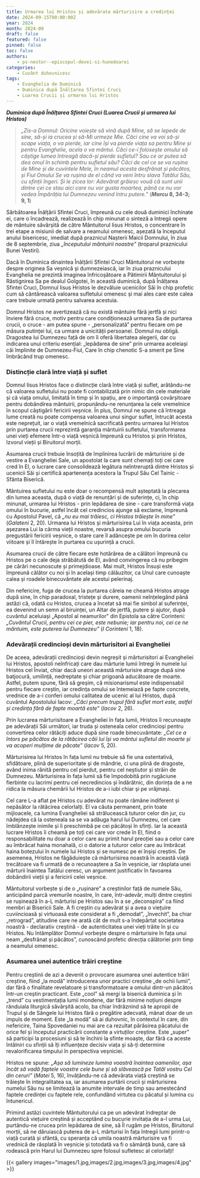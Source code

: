 ```yaml
---
title: Urmarea lui Hristos și adevărata mărturisire a credinței
date: 2024-09-15T00:00:00Z
year: 2024
month: 2024-09
draft: false
featured: false
pinned: false
toc: false
authors:
    - ps-nestor--episcopul-devei-si-hunedoarei
categories:
    - Cuvânt duhovnicesc
tags:
    - Evanghelia de Duminică
    - Duminica după Înălțarea Sfintei Cruci
    - Luarea Crucii și urmarea lui Hristos
---
```

_**Duminica după Înălțarea Sfintei Cruci (Luarea Crucii și urmarea lui Hristos)**_

> _„Zis-a Domnul: Oricine voiește să vină după Mine, să se lepede de sine, să-și ia crucea și să-Mi urmeze Mie. Căci cine va voi să-și scape viața, o va pierde, iar cine își va pierde viața sa pentru Mine și pentru Evanghelie, acela o va mântui. Căci ce-i folosește omului să câștige lumea întreagă dacă-și pierde sufletul? Sau ce ar putea să dea omul în schimb pentru sufletul său? Căci de cel ce se va rușina de Mine și de cuvintele Mele, în neamul acesta desfrânat și păcătos, și Fiul Omului Se va rușina de el când va veni întru slava Tatălui Său, cu sfinții îngeri. Și le zicea lor: Adevărat grăiesc vouă că sunt unii dintre cei ce stau aici care nu vor gusta moartea, până ce nu vor vedea Împărăția lui Dumnezeu venind întru putere.”_ (**_Marcu_ 8, 34-3; 9, 1**)

Sărbătoarea Înălțării Sfintei Cruci, împreună cu cele două duminici închinate ei, care o încadrează, realizează în chip minunat o sinteză a întregii opere de mântuire săvârșită de către Mântuitorul Iisus Hristos, o concentrare în trei etape a misiunii de salvare a neamului omenesc, așezată la începutul anului bisericesc, imediat după praznicul Nașterii Maicii Domnului, în ziua de 8 septembrie, ziua _„începutului mântuirii noastre”_ (troparul praznicului Bunei Vestiri).

Dacă în Duminica dinaintea Înălțării Sfintei Cruci Mântuitorul ne vorbește despre originea Sa veșnică și dumnezeiască, iar în ziua praznicului Evanghelia ne prezintă imaginea înfricoșătoare a Pătimirii Mântuitorului și Răstignirea Sa pe dealul Golgotei, în această duminică, după Înălțarea Sfintei Cruci, Domnul Iisus Hristos le dezvăluie ucenicilor Săi în chip profetic cum să cântărească valoarea sufletului omenesc și mai ales care este calea care trebuie urmată pentru salvarea acestuia.

Domnul Hristos ne avertizează că nu există mântuire fără jertfă și nici înviere fără cruce, motiv pentru care condiționează urmarea Sa de purtarea crucii, o cruce - am putea spune - „personalizată” pentru fiecare om pe măsura putinței lui, ca urmare a unicității persoanei. Domnul nu obligă. Dragostea lui Dumnezeu față de om îi oferă libertatea alegerii, dar cu indicarea unui criteriu esențial: „lepădarea de sine” prin urmarea aceleiași căi împlinite de Dumnezeu-Fiul, Care în chip chenotic S-a smerit pe Sine îmbrăcând trup omenesc.

### Distincție clară între viață și suflet

Domnul Iisus Hristos face o distincție clară între viață și suflet, arătându-ne că valoarea sufletului nu poate fi contabilizată prin nimic din cele materiale și că viața omului, limitată în timp și în spațiu, are o importanță covârșitoare pentru dobândirea mântuirii, propunându-ne renunțarea la cele vremelnice în scopul câștigării fericirii veșnice. În plus, Domnul ne spune că întreaga lume creată nu poate compensa valoarea unui singur suflet, întrucât acesta este neprețuit, iar o viață vremelnică sacrificată pentru urmarea lui Hristos prin purtarea crucii reprezintă garanția mântuirii sufletului, transformarea unei vieți efemere într-o viață veșnică împreună cu Hristos și prin Hristos, Izvorul vieții și Biruitorul morții.

Asumarea crucii trebuie însoțită de împlinirea lucrării de mărturisire și de vestire a Evangheliei Sale, un apostolat la care sunt chemați toți cei care cred în El, o lucrare care consolidează legătura neîntreruptă dintre Hristos și ucenicii Săi și certifică apartenența acestora la Trupul Său Cel Tainic - Sfânta Biserică.

Mântuirea sufletului nu este doar o recompensă mult așteptată la plecarea din lumea aceasta, după o viață de renunțări și de suferințe, ci, în chip minunat, urmarea lui Hristos - prin lepădarea de sine - care transformă viața omului în bucurie, astfel încât cel credincios ajunge să exclame, împreună cu Apostolul Pavel, că _„nu eu mai trăiesc, ci Hristos trăiește în mine”_ (_Galateni_ 2, 20). Urmarea lui Hristos și mărturisirea Lui în viața aceasta, prin așezarea Lui la cârma vieții noastre, revarsă asupra omului bucuria pregustării fericirii veșnice, o stare care îl adâncește pe om în dorirea celor viitoare și îl întărește în purtarea cu ușurință a crucii.

Asumarea crucii de către fiecare este hotărârea de a călători împreună cu Hristos pe o cale deja străbătută de El, având convingerea că nu pribegim pe cărări necunoscute și primejdioase. Mai mult, Hristos Însuși este împreună călător cu noi și în același timp călăuzitor, ca Unul care cunoaște calea și roadele binecuvântate ale acestui pelerinaj.

Din nefericire, fuga de crucea la purtarea căreia ne cheamă Hristos atrage după sine, în chip paradoxal, tristețe și durere, oamenii neînțelegând până astăzi că, odată cu Hristos, crucea a încetat să mai fie simbol al suferinței, ea devenind un semn al biruinței, un Altar de jertfă, putere și ajutor, după cuvântul aceluiași „Apostol al neamurilor” din Epistola sa către Corinteni: _„Cuvântul Crucii, pentru cei ce pier, este nebunie; iar pentru noi, cei ce ne mântuim, este puterea lui Dumnezeu”_ (_I Corinteni_ 1, 18).

### Adevărații credincioși devin mărturisitori ai Evangheliei

De aceea, adevărații credincioși devin negreșit și mărturisitori ai Evangheliei lui Hristos, apostoli neînfricați care dau mărturie lumii întregi în numele lui Hristos cel Înviat, chiar dacă uneori această mărturisire atrage după sine batjocură, umilință, nedreptate și chiar prigoană aducătoare de moarte. Astfel, putem spune, fără să greșim, că misionarismul este indispensabil pentru fiecare creștin, iar credința omului se întemeiază pe fapte concrete, vrednice de a-i conferi omului calitatea de ucenic al lui Hristos, după cuvântul Apostolului Iacov: _„Căci precum trupul fără suflet mort este, astfel și credința fără de fapte moartă este”_ (_Iacov_ 2, 26).

Prin lucrarea mărturisitoare a Evangheliei în fața lumii, Hristos îi recunoaște pe adevărații Săi următori, iar truda și osteneala celor credincioși pentru convertirea celor rătăciți aduce după sine roade binecuvântate: _„Cel ce a întors pe păcătos de la rătăcirea căii lui își va mântui sufletul din moarte și va acoperi mulțime de păcate”_ (_Iacov_ 5, 20).

Mărturisirea lui Hristos în fața lumii nu trebuie să fie una ostentativă, sfidătoare, plină de superioritate și de mândrie, ci una plină de dragoste, având inima rănită pentru cel pierdut, pentru cel neștiutor și străin de Dumnezeu. Mărturisirea în fața lumii să fie împodobită prin rugăciune fierbinte cu lacrimi pentru cel necredincios și îndărătnic, din dorința de a ne ridica la măsura chemării lui Hristos de a-i iubi chiar și pe vrăjmași.

Cel care L-a aflat pe Hristos cu adevărat nu poate rămâne indiferent și nepăsător la rătăcirea celorlalți. El va căuta permanent, prin toate mijloacele, ca lumina Evangheliei să strălucească tuturor celor din jur, cu nădejdea că la osteneala sa se va adăuga harul lui Dumnezeu, cel care îmblânzește inimile și îi preschimbă pe cei păcătoși în sfinți. Iar la această lucrare Hristos îi cheamă pe toți cei care vor crede în El, fiind o responsabilitate nu doar a celor care au primit harul preoției sau a celor care au îmbrăcat haina monahală, ci o datorie a tuturor celor care au îmbrăcat haina botezului în numele lui Hristos și se numesc pe ei înșiși creștini. De asemenea, Hristos ne făgăduiește că mărturisirea noastră în această viață trecătoare va fi urmată de o recunoaștere a Sa în veșnicie, iar răsplata unei mărturii înaintea Tatălui ceresc, un argument justificativ în favoarea dobândirii vieții și a fericirii celei veșnice.

Mântuitorul vorbește și de o „rușinare” a creștinilor față de numele Său, anticipând parcă vremurile noastre, în care, într-adevăr, mulți dintre creștini se rușinează în a-L mărturisi pe Hristos sau în a se „deconspira” ca fiind membri ai Bisericii Sale. A fi creștin cu adevărat și a avea o viețuire cuviincioasă și virtuoasă este considerat a fi „demodat”, „învechit”, ba chiar „retrograd”, atitudine care ne arată cât de mult s-a îndepărtat societatea noastră - declarativ creștină - de autenticitatea unei vieți trăite în și cu Hristos. Nu întâmplător Domnul vorbește despre o mărturisire în fața unui neam „desfrânat și păcătos”, cunoscând profetic direcția călătoriei prin timp a neamului omenesc.

### Asumarea unei autentice trăiri creștine

Pentru creștinii de azi a devenit o provocare asumarea unei autentice trăiri creștine, fiind „la modă” introducerea unor practici creștine „de ochii lumii”, dar fără o finalitate revelatoare și transformatoare a omului dintr-un păcătos într-un creștin practicant. Este „cool” să mergi la biserică duminica și în „trend” cu vestimentația lumii mondene, dar fără minime noțiuni despre rânduiala liturgică săvârșită acolo, ba chiar îndrăznind să te apropii de Trupul și de Sângele lui Hristos fără o pregătire adecvată, mânat doar de un impuls de moment. Este „la modă” să ai duhovnic, în contextul în care, din nefericire, Taina Spovedaniei nu mai are ca rezultat părăsirea păcatului de orice fel și începutul practicării constante a virtuților creștine. Este „super” să participi la procesiuni și să te închini la sfinte moaște, dar fără ca aceste întâlniri cu sfinții să îți influențeze decisiv viața și să-ți determine revalorificarea timpului în perspectiva veșniciei.

Hristos ne spune: _„Așa să lumineze lumina voastră înaintea oamenilor, așa încât să vadă faptele voastre cele bune și să slăvească pe Tatăl vostru Cel din ceruri”_ (_Matei_ 5, 16), învățându-ne că adevărata viață creștină se trăiește în integralitatea sa, iar asumarea purtării crucii și mărturisirea numelui Său nu se limitează la anumite intervale de timp sau amestecând faptele credinței cu faptele rele, confundând virtutea cu păcatul și lumina cu întunericul.

Primind astăzi cuvintele Mântuitorului ca pe un adevărat îndreptar de autentică viețuire creștină și acceptând cu bucurie invitația de a-I urma Lui, purtându-ne crucea prin lepădarea de sine, să Îl rugăm pe Hristos, Biruitorul morții, să ne dăruiască puterea de a-L mărturisi în fața întregii lumi printr-o viață curată și sfântă, cu speranța că umila noastră mărturisire va fi vrednică de răsplată în veșnicie și totodată va fi o sămânță bună, care să rodească prin Harul lui Dumnezeu spre folosul sufletesc al celorlalți!

{{< gallery images="images/1.jpg,images/2.jpg,images/3.jpg,images/4.jpg" >}}